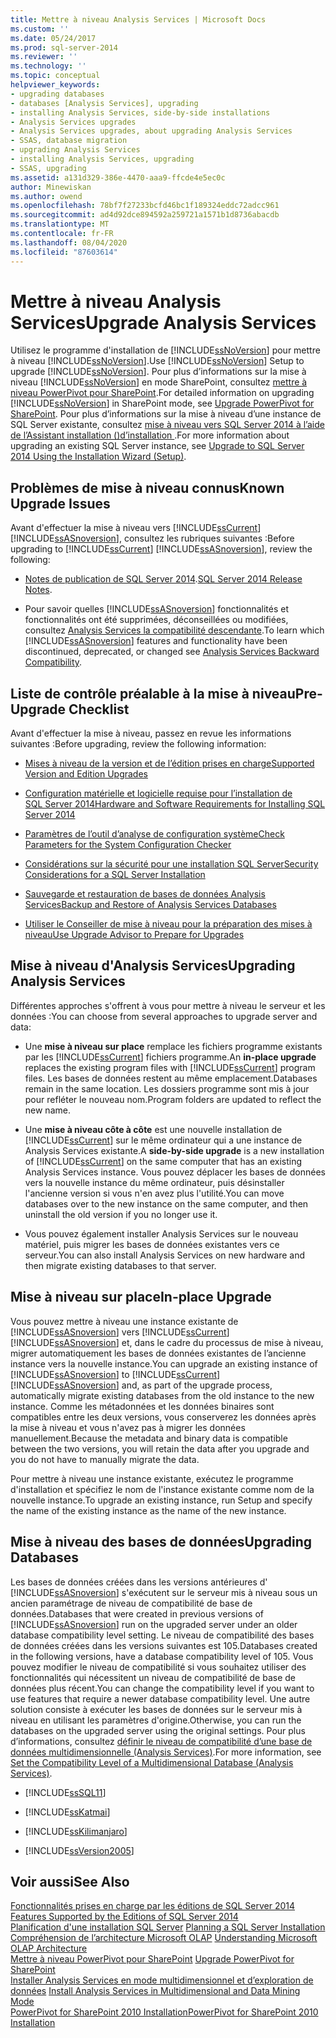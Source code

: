 ```yaml
---
title: Mettre à niveau Analysis Services | Microsoft Docs
ms.custom: ''
ms.date: 05/24/2017
ms.prod: sql-server-2014
ms.reviewer: ''
ms.technology: ''
ms.topic: conceptual
helpviewer_keywords:
- upgrading databases
- databases [Analysis Services], upgrading
- installing Analysis Services, side-by-side installations
- Analysis Services upgrades
- Analysis Services upgrades, about upgrading Analysis Services
- SSAS, database migration
- upgrading Analysis Services
- installing Analysis Services, upgrading
- SSAS, upgrading
ms.assetid: a131d329-386e-4470-aaa9-ffcde4e5ec0c
author: Minewiskan
ms.author: owend
ms.openlocfilehash: 78bf7f27233bcfd46bc1f189324eddc72adcc961
ms.sourcegitcommit: ad4d92dce894592a259721a1571b1d8736abacdb
ms.translationtype: MT
ms.contentlocale: fr-FR
ms.lasthandoff: 08/04/2020
ms.locfileid: "87603614"
---
```

# <a name="upgrade-analysis-services"></a><span data-ttu-id="896c4-102">Mettre à niveau Analysis Services</span><span class="sxs-lookup"><span data-stu-id="896c4-102">Upgrade Analysis Services</span></span>
  <span data-ttu-id="896c4-103">Utilisez le programme d'installation de [!INCLUDE[ssNoVersion](../../includes/ssnoversion-md.md)] pour mettre à niveau [!INCLUDE[ssNoVersion](../../includes/ssnoversion-md.md)].</span><span class="sxs-lookup"><span data-stu-id="896c4-103">Use [!INCLUDE[ssNoVersion](../../includes/ssnoversion-md.md)] Setup to upgrade [!INCLUDE[ssNoVersion](../../includes/ssnoversion-md.md)].</span></span> <span data-ttu-id="896c4-104">Pour plus d’informations sur la mise à niveau [!INCLUDE[ssNoVersion](../../includes/ssnoversion-md.md)] en mode SharePoint, consultez [mettre à niveau PowerPivot pour SharePoint](upgrade-power-pivot-for-sharepoint.md).</span><span class="sxs-lookup"><span data-stu-id="896c4-104">For detailed information on upgrading [!INCLUDE[ssNoVersion](../../includes/ssnoversion-md.md)] in SharePoint mode, see [Upgrade PowerPivot for SharePoint](upgrade-power-pivot-for-sharepoint.md).</span></span> <span data-ttu-id="896c4-105">Pour plus d’informations sur la mise à niveau d’une instance de SQL Server existante, consultez [mise à niveau vers SQL Server 2014 à l’aide de l’Assistant installation &#40;&#41;d’installation ](upgrade-sql-server-using-the-installation-wizard-setup.md).</span><span class="sxs-lookup"><span data-stu-id="896c4-105">For more information about upgrading an existing SQL Server instance, see [Upgrade to SQL Server 2014 Using the Installation Wizard &#40;Setup&#41;](upgrade-sql-server-using-the-installation-wizard-setup.md).</span></span>  
  
## <a name="known-upgrade-issues"></a><span data-ttu-id="896c4-106">Problèmes de mise à niveau connus</span><span class="sxs-lookup"><span data-stu-id="896c4-106">Known Upgrade Issues</span></span>  
 <span data-ttu-id="896c4-107">Avant d'effectuer la mise à niveau vers [!INCLUDE[ssCurrent](../../includes/sscurrent-md.md)] [!INCLUDE[ssASnoversion](../../includes/ssasnoversion-md.md)], consultez les rubriques suivantes :</span><span class="sxs-lookup"><span data-stu-id="896c4-107">Before upgrading to [!INCLUDE[ssCurrent](../../includes/sscurrent-md.md)] [!INCLUDE[ssASnoversion](../../includes/ssasnoversion-md.md)], review the following:</span></span>  
  
-   <span data-ttu-id="896c4-108">[Notes de publication de SQL Server 2014](https://go.microsoft.com/fwlink/?LinkID=296445).</span><span class="sxs-lookup"><span data-stu-id="896c4-108">[SQL Server 2014 Release Notes](https://go.microsoft.com/fwlink/?LinkID=296445).</span></span>  
  
-   <span data-ttu-id="896c4-109">Pour savoir quelles [!INCLUDE[ssASnoversion](../../includes/ssasnoversion-md.md)] fonctionnalités et fonctionnalités ont été supprimées, déconseillées ou modifiées, consultez [Analysis Services la compatibilité descendante](https://docs.microsoft.com/analysis-services/analysis-services-backward-compatibility).</span><span class="sxs-lookup"><span data-stu-id="896c4-109">To learn which [!INCLUDE[ssASnoversion](../../includes/ssasnoversion-md.md)] features and functionality have been discontinued, deprecated, or changed see [Analysis Services Backward Compatibility](https://docs.microsoft.com/analysis-services/analysis-services-backward-compatibility).</span></span>  
  
## <a name="pre-upgrade-checklist"></a><span data-ttu-id="896c4-110">Liste de contrôle préalable à la mise à niveau</span><span class="sxs-lookup"><span data-stu-id="896c4-110">Pre-Upgrade Checklist</span></span>  
 <span data-ttu-id="896c4-111">Avant d'effectuer la mise à niveau, passez en revue les informations suivantes :</span><span class="sxs-lookup"><span data-stu-id="896c4-111">Before upgrading, review the following information:</span></span>  
  
-   [<span data-ttu-id="896c4-112">Mises à niveau de la version et de l’édition prises en charge</span><span class="sxs-lookup"><span data-stu-id="896c4-112">Supported Version and Edition Upgrades</span></span>](supported-version-and-edition-upgrades.md)  
  
-   [<span data-ttu-id="896c4-113">Configuration matérielle et logicielle requise pour l’installation de SQL Server 2014</span><span class="sxs-lookup"><span data-stu-id="896c4-113">Hardware and Software Requirements for Installing SQL Server 2014</span></span>](../../sql-server/install/hardware-and-software-requirements-for-installing-sql-server.md)  
  
-   [<span data-ttu-id="896c4-114">Paramètres de l’outil d’analyse de configuration système</span><span class="sxs-lookup"><span data-stu-id="896c4-114">Check Parameters for the System Configuration Checker</span></span>](check-parameters-for-the-system-configuration-checker.md)  
  
-   [<span data-ttu-id="896c4-115">Considérations sur la sécurité pour une installation SQL Server</span><span class="sxs-lookup"><span data-stu-id="896c4-115">Security Considerations for a SQL Server Installation</span></span>](../../sql-server/install/security-considerations-for-a-sql-server-installation.md)  
  
-   [<span data-ttu-id="896c4-116">Sauvegarde et restauration de bases de données Analysis Services</span><span class="sxs-lookup"><span data-stu-id="896c4-116">Backup and Restore of Analysis Services Databases</span></span>](https://docs.microsoft.com/analysis-services/multidimensional-models/backup-and-restore-of-analysis-services-databases)  
  
-   [<span data-ttu-id="896c4-117">Utiliser le Conseiller de mise à niveau pour la préparation des mises à niveau</span><span class="sxs-lookup"><span data-stu-id="896c4-117">Use Upgrade Advisor to Prepare for Upgrades</span></span>](../../sql-server/install/use-upgrade-advisor-to-prepare-for-upgrades.md)  
  
## <a name="upgrading-analysis-services"></a><span data-ttu-id="896c4-118">Mise à niveau d'Analysis Services</span><span class="sxs-lookup"><span data-stu-id="896c4-118">Upgrading Analysis Services</span></span>  
 <span data-ttu-id="896c4-119">Différentes approches s'offrent à vous pour mettre à niveau le serveur et les données :</span><span class="sxs-lookup"><span data-stu-id="896c4-119">You can choose from several approaches to upgrade server and data:</span></span>  
  
-   <span data-ttu-id="896c4-120">Une **mise à niveau sur place** remplace les fichiers programme existants par les [!INCLUDE[ssCurrent](../../includes/sscurrent-md.md)] fichiers programme.</span><span class="sxs-lookup"><span data-stu-id="896c4-120">An **in-place upgrade** replaces the existing program files with [!INCLUDE[ssCurrent](../../includes/sscurrent-md.md)] program files.</span></span> <span data-ttu-id="896c4-121">Les bases de données restent au même emplacement.</span><span class="sxs-lookup"><span data-stu-id="896c4-121">Databases remain in the same location.</span></span> <span data-ttu-id="896c4-122">Les dossiers programme sont mis à jour pour refléter le nouveau nom.</span><span class="sxs-lookup"><span data-stu-id="896c4-122">Program folders are updated to reflect the new name.</span></span>  
  
-   <span data-ttu-id="896c4-123">Une **mise à niveau côte à côte** est une nouvelle installation de [!INCLUDE[ssCurrent](../../includes/sscurrent-md.md)] sur le même ordinateur qui a une instance de Analysis Services existante.</span><span class="sxs-lookup"><span data-stu-id="896c4-123">A **side-by-side upgrade** is a new installation of [!INCLUDE[ssCurrent](../../includes/sscurrent-md.md)] on the same computer that has an existing Analysis Services instance.</span></span> <span data-ttu-id="896c4-124">Vous pouvez déplacer les bases de données vers la nouvelle instance du même ordinateur, puis désinstaller l'ancienne version si vous n'en avez plus l'utilité.</span><span class="sxs-lookup"><span data-stu-id="896c4-124">You can move databases over to the new instance on the same computer, and then uninstall the old version if you no longer use it.</span></span>  
  
-   <span data-ttu-id="896c4-125">Vous pouvez également installer Analysis Services sur le nouveau matériel, puis migrer les bases de données existantes vers ce serveur.</span><span class="sxs-lookup"><span data-stu-id="896c4-125">You can also install Analysis Services on new hardware and then migrate existing databases to that server.</span></span>  
  
## <a name="in-place-upgrade"></a><span data-ttu-id="896c4-126">Mise à niveau sur place</span><span class="sxs-lookup"><span data-stu-id="896c4-126">In-place Upgrade</span></span>  
 <span data-ttu-id="896c4-127">Vous pouvez mettre à niveau une instance existante de [!INCLUDE[ssASnoversion](../../includes/ssasnoversion-md.md)] vers [!INCLUDE[ssCurrent](../../includes/sscurrent-md.md)] [!INCLUDE[ssASnoversion](../../includes/ssasnoversion-md.md)] et, dans le cadre du processus de mise à niveau, migrer automatiquement les bases de données existantes de l’ancienne instance vers la nouvelle instance.</span><span class="sxs-lookup"><span data-stu-id="896c4-127">You can upgrade an existing instance of [!INCLUDE[ssASnoversion](../../includes/ssasnoversion-md.md)] to [!INCLUDE[ssCurrent](../../includes/sscurrent-md.md)] [!INCLUDE[ssASnoversion](../../includes/ssasnoversion-md.md)] and, as part of the upgrade process, automatically migrate existing databases from the old instance to the new instance.</span></span> <span data-ttu-id="896c4-128">Comme les métadonnées et les données binaires sont compatibles entre les deux versions, vous conserverez les données après la mise à niveau et vous n'avez pas à migrer les données manuellement.</span><span class="sxs-lookup"><span data-stu-id="896c4-128">Because the metadata and binary data is compatible between the two versions, you will retain the data after you upgrade and you do not have to manually migrate the data.</span></span>  
  
 <span data-ttu-id="896c4-129">Pour mettre à niveau une instance existante, exécutez le programme d'installation et spécifiez le nom de l'instance existante comme nom de la nouvelle instance.</span><span class="sxs-lookup"><span data-stu-id="896c4-129">To upgrade an existing instance, run Setup and specify the name of the existing instance as the name of the new instance.</span></span>  
  
## <a name="upgrading-databases"></a><span data-ttu-id="896c4-130">Mise à niveau des bases de données</span><span class="sxs-lookup"><span data-stu-id="896c4-130">Upgrading Databases</span></span>  
 <span data-ttu-id="896c4-131">Les bases de données créées dans les versions antérieures d' [!INCLUDE[ssASnoversion](../../includes/ssasnoversion-md.md)] s'exécutent sur le serveur mis à niveau sous un ancien paramétrage de niveau de compatibilité de base de données.</span><span class="sxs-lookup"><span data-stu-id="896c4-131">Databases that were created in previous versions of [!INCLUDE[ssASnoversion](../../includes/ssasnoversion-md.md)] run on the upgraded server under an older database compatibility level setting.</span></span> <span data-ttu-id="896c4-132">Le niveau de compatibilité des bases de données créées dans les versions suivantes est 105.</span><span class="sxs-lookup"><span data-stu-id="896c4-132">Databases created in the following versions, have a database compatibility level of 105.</span></span> <span data-ttu-id="896c4-133">Vous pouvez modifier le niveau de compatibilité si vous souhaitez utiliser des fonctionnalités qui nécessitent un niveau de compatibilité de base de données plus récent.</span><span class="sxs-lookup"><span data-stu-id="896c4-133">You can change the compatibility level if you want to use features that require a newer database compatibility level.</span></span> <span data-ttu-id="896c4-134">Une autre solution consiste à exécuter les bases de données sur le serveur mis à niveau en utilisant les paramètres d'origine.</span><span class="sxs-lookup"><span data-stu-id="896c4-134">Otherwise, you can run the databases on the upgraded server using the original settings.</span></span> <span data-ttu-id="896c4-135">Pour plus d’informations, consultez [définir le niveau de compatibilité d’une base de données multidimensionnelle &#40;Analysis Services&#41;](https://docs.microsoft.com/analysis-services/multidimensional-models/compatibility-level-of-a-multidimensional-database-analysis-services).</span><span class="sxs-lookup"><span data-stu-id="896c4-135">For more information, see [Set the Compatibility Level of a Multidimensional Database &#40;Analysis Services&#41;](https://docs.microsoft.com/analysis-services/multidimensional-models/compatibility-level-of-a-multidimensional-database-analysis-services).</span></span>  
  
-   [!INCLUDE[ssSQL11](../../includes/sssql11-md.md)]  
  
-   [!INCLUDE[ssKatmai](../../includes/sskatmai-md.md)]  
  
-   [!INCLUDE[ssKilimanjaro](../../includes/sskilimanjaro-md.md)]  
  
-   [!INCLUDE[ssVersion2005](../../includes/ssversion2005-md.md)]  
  
## <a name="see-also"></a><span data-ttu-id="896c4-136">Voir aussi</span><span class="sxs-lookup"><span data-stu-id="896c4-136">See Also</span></span>  
 <span data-ttu-id="896c4-137">[Fonctionnalités prises en charge par les éditions de SQL Server 2014](../../getting-started/features-supported-by-the-editions-of-sql-server-2014.md) </span><span class="sxs-lookup"><span data-stu-id="896c4-137">[Features Supported by the Editions of SQL Server 2014](../../getting-started/features-supported-by-the-editions-of-sql-server-2014.md) </span></span>  
 <span data-ttu-id="896c4-138">[Planification d'une installation SQL Server](../../sql-server/install/planning-a-sql-server-installation.md) </span><span class="sxs-lookup"><span data-stu-id="896c4-138">[Planning a SQL Server Installation](../../sql-server/install/planning-a-sql-server-installation.md) </span></span>  
 <span data-ttu-id="896c4-139">[Compréhension de l’architecture Microsoft OLAP](https://docs.microsoft.com/analysis-services/multidimensional-models/olap-physical/understanding-microsoft-olap-architecture) </span><span class="sxs-lookup"><span data-stu-id="896c4-139">[Understanding Microsoft OLAP Architecture](https://docs.microsoft.com/analysis-services/multidimensional-models/olap-physical/understanding-microsoft-olap-architecture) </span></span>  
 <span data-ttu-id="896c4-140">[Mettre à niveau PowerPivot pour SharePoint](upgrade-power-pivot-for-sharepoint.md) </span><span class="sxs-lookup"><span data-stu-id="896c4-140">[Upgrade PowerPivot for SharePoint](upgrade-power-pivot-for-sharepoint.md) </span></span>  
 <span data-ttu-id="896c4-141">[Installer Analysis Services en mode multidimensionnel et d’exploration de données](../../sql-server/install/install-analysis-services-in-multidimensional-and-data-mining-mode.md) </span><span class="sxs-lookup"><span data-stu-id="896c4-141">[Install Analysis Services in Multidimensional and Data Mining Mode](../../sql-server/install/install-analysis-services-in-multidimensional-and-data-mining-mode.md) </span></span>  
 [<span data-ttu-id="896c4-142">PowerPivot for SharePoint 2010 Installation</span><span class="sxs-lookup"><span data-stu-id="896c4-142">PowerPivot for SharePoint 2010 Installation</span></span>](../../sql-server/install/powerpivot-for-sharepoint-2010-installation.md)  
  
  
